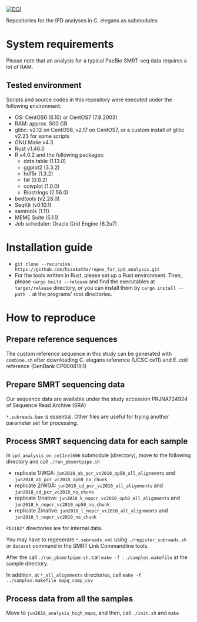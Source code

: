 [![DOI](https://zenodo.org/badge/361056909.svg)](https://zenodo.org/badge/latestdoi/361056909)

Repositories for the IPD analyses in C. elegans as submodules

# System requirements

Please note that an analysis for a typical PacBio SMRT-seq data requires a lot of RAM.

## Tested environment

Scripts and source codes in this repository were executed under the following environment:

- OS: CentOS6 (6.10) or CentOS7 (7.8.2003)
- RAM: approx. 500 GB
- glibc: v2.12 on CentOS6, v2.17 on CentOS7, or a custom install of glibc v2.23 for some scripts
- GNU Make v4.3
- Rust v1.46.0
- R v4.0.2 and the following packages:
  - data.table (1.13.0)
  - ggplot2 (3.3.2)
  - hdf5r (1.3.2)
  - fst (0.9.2)
  - cowplot (1.0.0)
  - Biostrings (2.56.0)
- bedtools (v2.28.0)
- SeqKit (v0.10.1)
- samtools (1.11)
- MEME Suite (5.1.1)
- Job scheduler: Oracle Grid Engine (6.2u7)

# Installation guide

- `git clone --recursive https://github.com/hisakatha/repos_for_ipd_analysis.git`
- For the tools written in Rust, please set up a Rust environment.
Then, please `cargo build --release` and find the executables at `target/release` directory,
or you can install them by `cargo install --path .`
at the programs' root directories.

# How to reproduce

## Prepare reference sequences

The custom reference sequence in this study can be generated with `combine.sh`
after downloading C. elegans reference (UCSC ce11) and E. coli reference (GenBank CP000819.1)

## Prepare SMRT sequencing data

Our sequence data are available under the study accession PRJNA724924 of Sequence Read Archive (SRA)

`*.subreads.bam` is essential. Other files are useful for trying another parameter set for processing.

## Process SMRT sequencing data for each sample

In `ipd_analysis_on_ce11rel606` submodule (directory), move to the following directory and call `./run_pbsmrtpipe.sh`

- replicate 1/WGA: `jun2018_ab_pcr_vc2010_op50_all_alignments` and `jun2018_ab_pcr_vc2010_op50_no_chunk`
- replicate 2/WGA: `jun2018_cd_pcr_vc2010_all_alignments` and `jun2018_cd_pcr_vc2010_no_chunk`
- replicate 1/native: `jun2018_k_nopcr_vc2010_op50_all_alignments` and `jun2018_k_nopcr_vc2010_op50_no_chunk`
- replicate 2/native: `jun2018_l_nopcr_vc2010_all_alignments` and `jun2018_l_nopcr_vc2010_no_chunk`

`PD2182*` directories are for internal data.

You may have to regenerate `*.subreads.xml` using `./register_subreads.sh` or `dataset` command in the SMRT Link Commandline tools.

After the call `./run_pbsmrtpipe.sh`, call `make -f ../samples.makefile` at the sample directory.

In addition, at `*_all_alignments` directories, call `make -f ../samples.makefile mapq_comp_csv`

## Process data from all the samples

Move to `jun2018_analysis_high_mapq`, and then, call `./init.sh` and `make`
